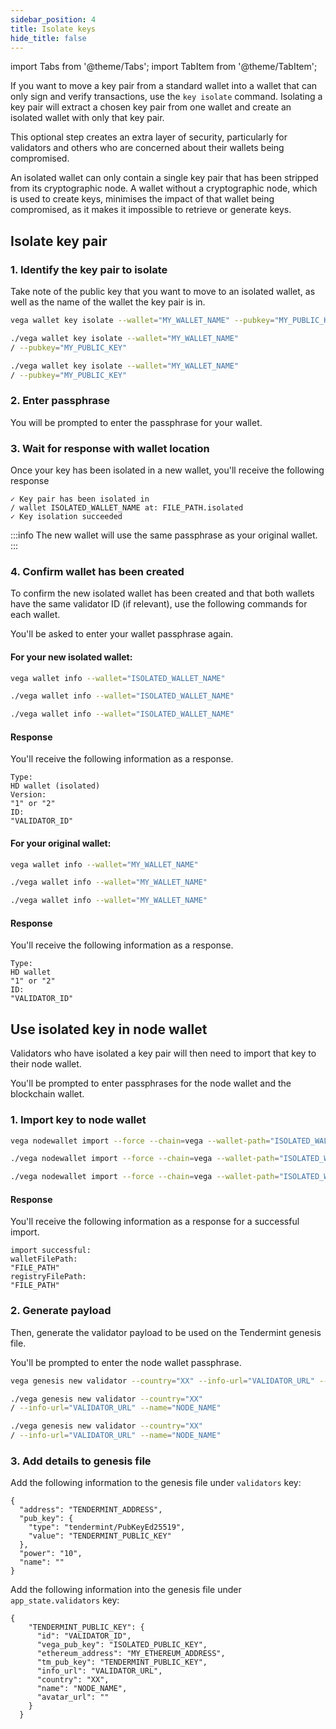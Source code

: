 ```yaml
---
sidebar_position: 4
title: Isolate keys
hide_title: false
---
```


import Tabs from '@theme/Tabs';
import TabItem from '@theme/TabItem';

If you want to move a key pair from a standard wallet into a wallet that can only sign and verify transactions, use the `key isolate` command. Isolating a key pair will extract a chosen key pair from one wallet and create an isolated wallet with only that key pair.

This optional step creates an extra layer of security, particularly for validators and others who are concerned about their wallets being compromised. 

An isolated wallet can only contain a single key pair that has been stripped from its cryptographic node. A wallet without a cryptographic node, which is used to create keys, minimises the impact of that wallet being compromised, as it makes it impossible to retrieve or generate keys. 

## Isolate key pair

### 1. Identify the key pair to isolate

Take note of the public key that you want to move to an isolated wallet, as well as the name of the wallet the key pair is in. 

<Tabs groupId="operating-systems">
<TabItem value="windows" label="Windows">

```bash
vega wallet key isolate --wallet="MY_WALLET_NAME" --pubkey="MY_PUBLIC_KEY"
```
</TabItem>
<TabItem value="mac" label="MacOS">

```bash
./vega wallet key isolate --wallet="MY_WALLET_NAME" 
/ --pubkey="MY_PUBLIC_KEY"
```
</TabItem>
<TabItem value="linux" label="Linux">

```bash
./vega wallet key isolate --wallet="MY_WALLET_NAME" 
/ --pubkey="MY_PUBLIC_KEY"
```
</TabItem>
</Tabs>

### 2. Enter passphrase

You will be prompted to enter the passphrase for your wallet.

### 3. Wait for response with wallet location

Once your key has been isolated in a new wallet, you'll receive the following response

```
✓ Key pair has been isolated in 
/ wallet ISOLATED_WALLET_NAME at: FILE_PATH.isolated
✓ Key isolation succeeded
```

:::info 
The new wallet will use the same passphrase as your original wallet.
:::

### 4. Confirm wallet has been created 

To confirm the new isolated wallet has been created and that both wallets have the same validator ID (if relevant), use the following commands for each wallet. 

You'll be asked to enter your wallet passphrase again. 

#### For your new isolated wallet:

<Tabs groupId="operating-systems">
<TabItem value="windows" label="Windows">

```bash
vega wallet info --wallet="ISOLATED_WALLET_NAME"
```
</TabItem>
<TabItem value="mac" label="MacOS">

```bash
./vega wallet info --wallet="ISOLATED_WALLET_NAME"
```

</TabItem>
<TabItem value="linux" label="Linux">

```bash
./vega wallet info --wallet="ISOLATED_WALLET_NAME"
```

</TabItem>
</Tabs>

#### Response 

You'll receive the following information as a response. 

```
Type:
HD wallet (isolated)
Version: 
"1" or "2" 
ID:
"VALIDATOR_ID"
```

#### For your original wallet:

<Tabs groupId="operating-systems">
<TabItem value="windows" label="Windows">

```bash
vega wallet info --wallet="MY_WALLET_NAME"
```

</TabItem>
<TabItem value="mac" label="MacOS">

```bash
./vega wallet info --wallet="MY_WALLET_NAME"
```

</TabItem>
<TabItem value="linux" label="Linux">

```bash
./vega wallet info --wallet="MY_WALLET_NAME"
```

</TabItem>
</Tabs>

#### Response 

You'll receive the following information as a response. 

```
Type:
HD wallet
"1" or "2" 
ID:
"VALIDATOR_ID"
```

## Use isolated key in node wallet

Validators who have isolated a key pair will then need to import that key to their node wallet. 

You'll be prompted to enter passphrases for the node wallet and the blockchain wallet.
  
### 1. Import key to node wallet

<Tabs groupId="operating-systems">
<TabItem value="windows" label="Windows">

```bash
vega nodewallet import --force --chain=vega --wallet-path="ISOLATED_WALLET_PATH"
```

</TabItem>
<TabItem value="mac" label="MacOS">

```bash
./vega nodewallet import --force --chain=vega --wallet-path="ISOLATED_WALLET_PATH"
```

</TabItem>
<TabItem value="linux" label="Linux">

```bash
./vega nodewallet import --force --chain=vega --wallet-path="ISOLATED_WALLET_PATH"
```

</TabItem>
</Tabs>

#### Response

You'll receive the following information as a response for a successful import. 

```
import successful:
walletFilePath:
"FILE_PATH"
registryFilePath:
"FILE_PATH"
```

### 2. Generate payload
Then, generate the validator payload to be used on the Tendermint genesis file.

You'll be prompted to enter the node wallet passphrase. 

<Tabs groupId="operating-systems">
<TabItem value="windows" label="Windows">

```bash
vega genesis new validator --country="XX" --info-url="VALIDATOR_URL" --name="NODE_NAME"
```

</TabItem>
<TabItem value="mac" label="MacOS">

```bash
./vega genesis new validator --country="XX" 
/ --info-url="VALIDATOR_URL" --name="NODE_NAME"
```

</TabItem>
<TabItem value="linux" label="Linux">

```bash
./vega genesis new validator --country="XX" 
/ --info-url="VALIDATOR_URL" --name="NODE_NAME"
```

</TabItem>
</Tabs>

### 3. Add details to genesis file

Add the following information to the genesis file under `validators` key:
```
{
  "address": "TENDERMINT_ADDRESS",
  "pub_key": {
    "type": "tendermint/PubKeyEd25519",
    "value": "TENDERMINT_PUBLIC_KEY"
  },
  "power": "10",
  "name": ""
}
```

Add the following information into the genesis file under `app_state.validators` key:

```
{
    "TENDERMINT_PUBLIC_KEY": {
      "id": "VALIDATOR_ID",
      "vega_pub_key": "ISOLATED_PUBLIC_KEY",
      "ethereum_address": "MY_ETHEREUM_ADDRESS",
      "tm_pub_key": "TENDERMINT_PUBLIC_KEY",
      "info_url": "VALIDATOR_URL",
      "country": "XX",
      "name": "NODE_NAME",
      "avatar_url": ""
    }
  }
```